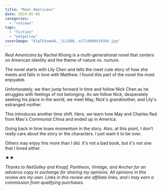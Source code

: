 ```yaml
---
title: "Real Americans"
date: 2024-05-09
categories: 
  - "reviews"
tags: 
  - "fiction"
  - "netgalley"
coverImage: "A1qTb3smw9L._SL1500_-e1714090419384.jpg"
---
```


_Real Americans_ by Rachel Khong is a multi-generational novel that centers on American identity and the theme of nature vs. nurture.

The novel starts with Lily Chen and tells the meet cute story of how she meets and falls in love with Matthew. I found this part of the novel the most enjoyable.

Unfortunately, we then jump forward in time and follow Nick Chen as he struggles with feelings of not belonging. As we follow Nick, desperately seeking his place in the world, we meet May, Nick's grandmother, and Lily's estranged mother.

This introduces another time shift. Here, we learn how May and Charles fled from Mao's Communist China and ended up in America.

Going back in time loses momentum in the story. Also, at this point, I don't really care about the story or the characters. I just want it to be over.

Others may enjoy this more than I did. It's not a bad book, but it's not one that I loved either.

★★

_Thanks to NetGalley and Knopf, Pantheon, Vintage, and Anchor for an advance copy in exchange for sharing my opinions. All opinions in this review are my own._ _Links in this review are affiliate links, and I may earn a commission from qualifying purchases._
